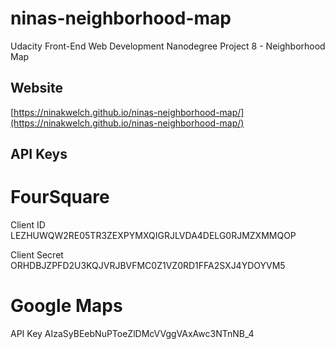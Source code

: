# ninas-neighborhood-map
Udacity Front-End Web Development Nanodegree Project 8 - Neighborhood Map

## Website

[https://ninakwelch.github.io/ninas-neighborhood-map/](https://ninakwelch.github.io/ninas-neighborhood-map/)


## API Keys

# FourSquare

Client ID
LEZHUWQW2RE05TR3ZEXPYMXQIGRJLVDA4DELG0RJMZXMMQOP

Client Secret
ORHDBJZPFD2U3KQJVRJBVFMC0Z1VZ0RD1FFA2SXJ4YDOYVM5

# Google Maps

API Key
AIzaSyBEebNuPToeZlDMcVVggVAxAwc3NTnNB_4